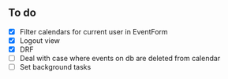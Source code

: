 ## To do
- [x] Filter calendars for current user in  EventForm
- [x] Logout view
- [x] DRF
- [ ] Deal with case where events on db are deleted from calendar
- [ ] Set background tasks